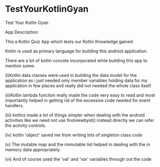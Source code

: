 # TestYourKotlinGyan
Test Your Kotlin Gyan

App Description:

This a Kotlin Quiz App which tests our Kotlin Knowledge gained.

Kotlin is used as primary language for building this android application.

There are a lot of kotlin concets incorporated while building this app to mention some:

(i)Kotlin data classes were used in building the data model for the application as i just needed only member variables holding data for  my application
   in few places and really did not needed the whole class itself.
   
(ii)Kotlin lambda function really made the code very easy to read and most importantly helped in getting rid of the excessive code 
    needed for event handlers.
    
(iii) kotlinx made a lot of things simpler when dealing with the android activities like we need not use findviewbyid() instead 
      directly we can refer the activity controls.
      
(iv) kotlin 'object' saved me from writing lots of singleton class code

(v) The mutable map and the immutable list helped in dealing with the in memory data appropriately.

(vi) And of course used the 'val' and 'var' variables through out the code

